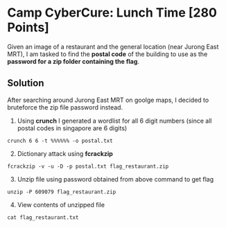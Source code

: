 # Camp CyberCure: Lunch Time [280 Points]

Given an image of a restaurant and the general location (near Jurong East MRT), I am tasked to find the **postal code** of the building to use as the **password for a zip folder containing the flag**.     

## Solution

After searching around Jurong East MRT on goolge maps, I decided to bruteforce the zip file password instead.

1. Using **crunch** I generated a wordlist for all 6 digit numbers (since all postal codes in singapore are 6 digits)   
```
crunch 6 6 -t %%%%%% -o postal.txt
```

2. Dictionary attack using **fcrackzip**   
```
fcrackzip -v -u -D -p postal.txt flag_restaurant.zip
```

3. Unzip file using password obtained from above command to get flag
```
unzip -P 609079 flag_restaurant.zip
```

4. View contents of unzipped file
```
cat flag_restaurant.txt
```
